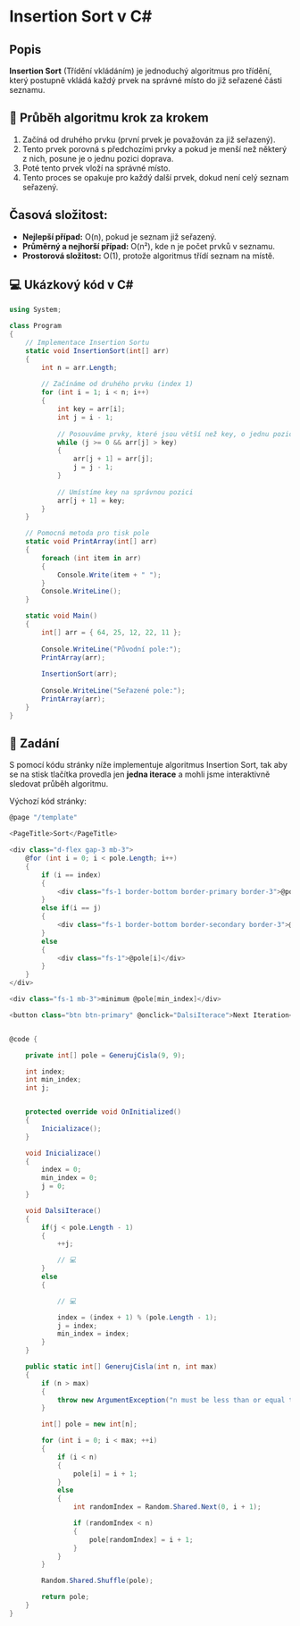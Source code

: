# Insertion Sort v C#

## Popis

**Insertion Sort** (Třídění vkládáním) je jednoduchý algoritmus pro třídění, který postupně vkládá každý prvek na správné místo do již seřazené části seznamu.

## 🔄 Průběh algoritmu krok za krokem

1. Začíná od druhého prvku (první prvek je považován za již seřazený).
2. Tento prvek porovná s předchozími prvky a pokud je menší než některý z nich, posune je o jednu pozici doprava.
3. Poté tento prvek vloží na správné místo.
4. Tento proces se opakuje pro každý další prvek, dokud není celý seznam seřazený.

## Časová složitost:
- **Nejlepší případ:** O(n), pokud je seznam již seřazený.
- **Průměrný a nejhorší případ:** O(n²), kde n je počet prvků v seznamu.
- **Prostorová složitost:** O(1), protože algoritmus třídí seznam na místě.

## 💻 Ukázkový kód v C#

```csharp
using System;

class Program
{
    // Implementace Insertion Sortu
    static void InsertionSort(int[] arr)
    {
        int n = arr.Length;
        
        // Začínáme od druhého prvku (index 1)
        for (int i = 1; i < n; i++)
        {
            int key = arr[i];
            int j = i - 1;
            
            // Posouváme prvky, které jsou větší než key, o jednu pozici doprava
            while (j >= 0 && arr[j] > key)
            {
                arr[j + 1] = arr[j];
                j = j - 1;
            }
            
            // Umístíme key na správnou pozici
            arr[j + 1] = key;
        }
    }

    // Pomocná metoda pro tisk pole
    static void PrintArray(int[] arr)
    {
        foreach (int item in arr)
        {
            Console.Write(item + " ");
        }
        Console.WriteLine();
    }

    static void Main()
    {
        int[] arr = { 64, 25, 12, 22, 11 };
        
        Console.WriteLine("Původní pole:");
        PrintArray(arr);
        
        InsertionSort(arr);
        
        Console.WriteLine("Seřazené pole:");
        PrintArray(arr);
    }
}
```

## 🚀 Zadání

S pomocí kódu stránky níže implementuje algoritmus Insertion Sort, tak aby se na stisk tlačítka provedla jen **jedna iterace** a mohli jsme interaktivně sledovat průběh algoritmu.

Výchozí kód stránky:

```csharp
@page "/template"

<PageTitle>Sort</PageTitle>

<div class="d-flex gap-3 mb-3">
    @for (int i = 0; i < pole.Length; i++)
    {
        if (i == index)
        {
            <div class="fs-1 border-bottom border-primary border-3">@pole[i]</div>
        }
        else if(i == j)
        {
            <div class="fs-1 border-bottom border-secondary border-3">@pole[i]</div>
        }
        else
        {
            <div class="fs-1">@pole[i]</div>
        }
    }
</div>

<div class="fs-1 mb-3">minimum @pole[min_index]</div>

<button class="btn btn-primary" @onclick="DalsiIterace">Next Iteration</button>


@code {

    private int[] pole = GenerujCisla(9, 9);

    int index;
    int min_index;
    int j;


    protected override void OnInitialized()
    {
        Inicializace();
    }

    void Inicializace()
    {
        index = 0;
        min_index = 0;
        j = 0;
    }

    void DalsiIterace()
    {
        if(j < pole.Length - 1)
        {
            ++j;

            // 💻
        }
        else
        {

            // 💻

            index = (index + 1) % (pole.Length - 1);
            j = index;
            min_index = index;
        }
    }

    public static int[] GenerujCisla(int n, int max)
    {
        if (n > max)
        {
            throw new ArgumentException("n must be less than or equal to max");
        }

        int[] pole = new int[n];

        for (int i = 0; i < max; ++i)
        {
            if (i < n)
            {
                pole[i] = i + 1;
            }
            else
            {
                int randomIndex = Random.Shared.Next(0, i + 1);

                if (randomIndex < n)
                {
                    pole[randomIndex] = i + 1;
                }
            }
        }

        Random.Shared.Shuffle(pole);

        return pole;
    }
}
```
